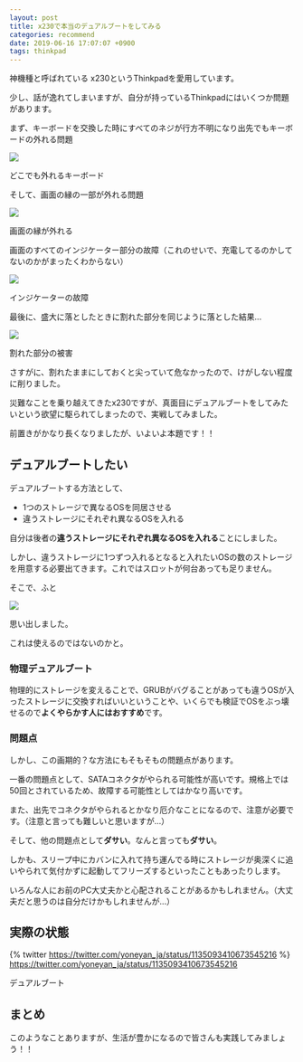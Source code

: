 ```yaml
---
layout: post
title: x230で本当のデュアルブートをしてみる
categories: recommend
date: 2019-06-16 17:07:07 +0900
tags: thinkpad
---
```


神機種と呼ばれている x230というThinkpadを愛用しています。

少し、話が逸れてしまいますが、自分が持っているThinkpadにはいくつか問題があります。

まず、キーボードを交換した時にすべてのネジが行方不明になり出先でもキーボードの外れる問題

![](../../../../images/myself/broken_x230/keyboard.jpg)

どこでも外れるキーボード

そして、画面の縁の一部が外れる問題

![](../../../../images/myself/broken_x230/edge.jpg)

画面の縁が外れる

画面のすべてのインジケーター部分の故障（これのせいで、充電してるのかしてないのかがまったくわからない）

![](../../../../images/myself/broken_x230/indicator.jpg)

インジケーターの故障

最後に、盛大に落としたときに割れた部分を同じように落とした結果...

![](../../../../images/myself/broken_x230/storage.jpg)

割れた部分の被害

さすがに、割れたままにしておくと尖っていて危なかったので、けがしない程度に削りました。

災難なことを乗り越えてきたx230ですが、真面目にデュアルブートをしてみたいという欲望に駆られてしまったので、実戦してみました。

前置きがかなり長くなりましたが、いよいよ本題です！！

デュアルブートしたい
----------

デュアルブートする方法として、

*   1つのストレージで異なるOSを同居させる
*   違うストレージにそれぞれ異なるOSを入れる

自分は後者の**違うストレージにそれぞれ異なるOSを入れる**ことにしました。

しかし、違うストレージに1つずつ入れるとなると入れたいOSの数のストレージを用意する必要出てきます。これではスロットが何台あっても足りません。

そこで、ふと

![](../../../../images/myself/broken_x230/storage.jpg)

思い出しました。

これは使えるのではないのかと。

### 物理デュアルブート

物理的にストレージを変えることで、GRUBがバグることがあっても違うOSが入ったストレージに交換すればいいということや、いくらでも検証でOSをぶっ壊せるので**よくやらかす人にはおすすめ**です。

### 問題点

しかし、この画期的？な方法にもそもそもの問題点があります。

一番の問題点として、SATAコネクタがやられる可能性が高いです。規格上では50回とされているため、故障する可能性としてはかなり高いです。

また、出先でコネクタがやられるとかなり厄介なことになるので、注意が必要です。（注意と言っても難しいと思いますが...）

そして、他の問題点として**ダサい**。なんと言っても**ダサい**。

しかも、スリープ中にカバンに入れて持ち運んでる時にストレージが奥深くに追いやられて気付かずに起動してフリーズするといったこともあったりします。

いろんな人にお前のPC大丈夫かと心配されることがあるかもしれません。（大丈夫だと思うのは自分だけかもしれませんが...）

実際の状態
-----

{% twitter https://twitter.com/yoneyan_ja/status/1135093410673545216 %}
https://twitter.com/yoneyan_ja/status/1135093410673545216

デュアルブート

まとめ
---

このようなことありますが、生活が豊かになるので皆さんも実践してみましょう！！